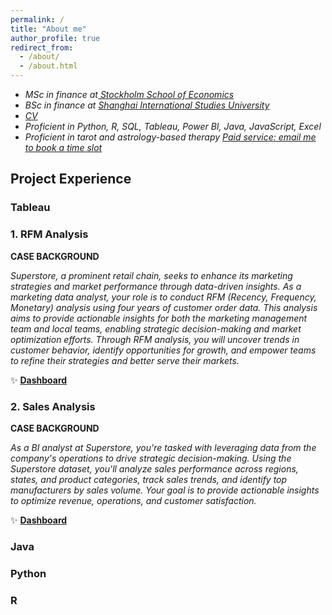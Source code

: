 ```yaml
---
permalink: /
title: "About me"
author_profile: true
redirect_from: 
  - /about/
  - /about.html
---
```


+ *MSc in finance at[
Stockholm School of Economics](https://www.hhs.se)*
+ *BSc in finance at [Shanghai International Studies University](sv.shisu.edu.cn)*
+ *[CV](../assets/CV.pdf)*
+ *Proficient in Python, R, SQL, Tableau, Power BI, Java, JavaScript, Excel*
+ *Proficient in tarot and astrology-based therapy [Paid service: email me to book a time slot](mailto:yaffazhang87@gmail.com)*


## Project Experience

### Tableau

### 1. RFM Analysis

__CASE BACKGROUND__

*Superstore, a prominent retail chain, seeks to enhance its marketing strategies and market performance through data-driven insights. As a marketing data analyst, your role is to conduct RFM (Recency, Frequency, Monetary) analysis using four years of customer order data. This analysis aims to provide actionable insights for both the marketing management team and local teams, enabling strategic decision-making and market optimization efforts. Through RFM analysis, you will uncover trends in customer behavior, identify opportunities for growth, and empower teams to refine their strategies and better serve their markets.*

✨ __[Dashboard](https://public.tableau.com/app/profile/yufang.zhang3391/viz/Superstore-CustomerSegmentation/Segmentation)__

### 2. Sales Analysis

__CASE BACKGROUND__

*As a BI analyst at Superstore, you're tasked with leveraging data from the company's operations to drive strategic decision-making. Using the Superstore dataset, you'll analyze sales performance across regions, states, and product categories, track sales trends, and identify top manufacturers by sales volume. Your goal is to provide actionable insights to optimize revenue, operations, and customer satisfaction.*

✨ __[Dashboard](https://public.tableau.com/app/profile/yufang.zhang3391/viz/Superstore_17141701306130/1)__

### Java



### Python

### R


